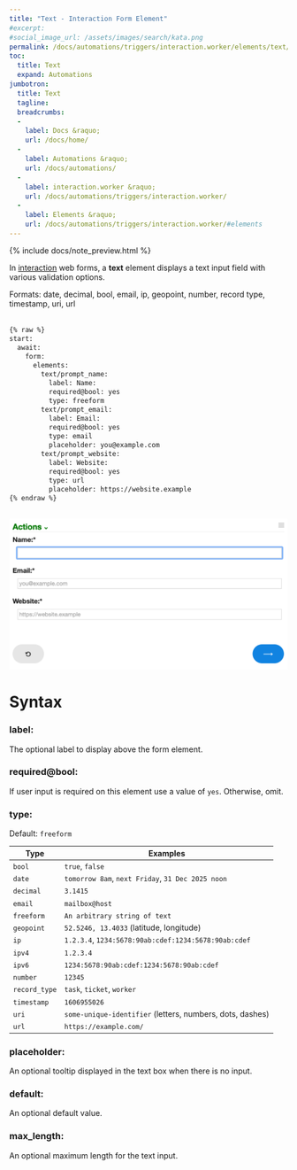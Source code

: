 ```yaml
---
title: "Text - Interaction Form Element"
#excerpt: 
#social_image_url: /assets/images/search/kata.png
permalink: /docs/automations/triggers/interaction.worker/elements/text/
toc:
  title: Text
  expand: Automations
jumbotron:
  title: Text
  tagline: 
  breadcrumbs:
  -
    label: Docs &raquo;
    url: /docs/home/
  -
    label: Automations &raquo;
    url: /docs/automations/
  -
    label: interaction.worker &raquo;
    url: /docs/automations/triggers/interaction.worker/
  -
    label: Elements &raquo;
    url: /docs/automations/triggers/interaction.worker/#elements
---
```


{% include docs/note_preview.html %}

In [interaction](/docs/automations/triggers/interaction.worker/) web forms, a **text** element displays a text input field with various validation options.

Formats: date, decimal, bool, email, ip, geopoint, number, record type, timestamp, uri, url

<pre>
<code class="language-cerb">
{% raw %}
start:
  await:
    form:
      elements:
        text/prompt_name:
          label: Name:
          required@bool: yes
          type: freeform
        text/prompt_email:
          label: Email:
          required@bool: yes
          type: email
          placeholder: you@example.com
        text/prompt_website:
          label: Website:
          required@bool: yes
          type: url
          placeholder: https://website.example
{% endraw %}
</code>
</pre>

<div class="cerb-screenshot">
<img src="/assets/images/docs/automations/triggers/interaction.worker/elements/text.png" class="screenshot">
</div>

# Syntax

### label:

The optional label to display above the form element.

### required@bool:

If user input is required on this element use a value of `yes`. Otherwise, omit.

### type:

Default: `freeform`

|Type|Examples
|-|-
|`bool`| `true`, `false`
|`date`| `tomorrow 8am`, `next Friday`, `31 Dec 2025 noon`
|`decimal`| `3.1415`
|`email`| `mailbox@host`
|`freeform`| `An arbitrary string of text`
|`geopoint`| `52.5246, 13.4033` (latitude, longitude) 
|`ip`| `1.2.3.4`, `1234:5678:90ab:cdef:1234:5678:90ab:cdef`
|`ipv4`| `1.2.3.4`
|`ipv6`| `1234:5678:90ab:cdef:1234:5678:90ab:cdef`
|`number`| `12345`
|`record_type`| `task`, `ticket`, `worker`
|`timestamp`| `1606955026`
|`uri`| `some-unique-identifier` (letters, numbers, dots, dashes)
|`url`| `https://example.com/`

### placeholder:

An optional tooltip displayed in the text box when there is no input.

### default:

An optional default value.

### max_length:

An optional maximum length for the text input.